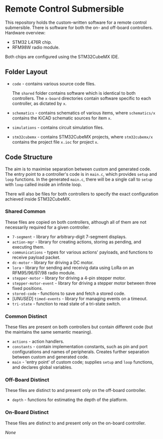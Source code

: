 # Remote Control Submersible

This repository holds the custom-written software for a remote control submersible.
There is software for both the on- and off-board controllers.
Hardware overview:

- STM32 L476R chip.
- RFM98W radio module.

Both chips are configured using the STM32CubeMX IDE.

## Folder Layout

- `code` - contains various source code files.

  The `shared` folder contains software which is identical to both controllers.
  The `x-board` directories contain software specific to each controller, as dictated by `x`.
- `schematics` - contains schematics of various items, where `schematics/x` contains the KiCAD schematic sources for item `x`.
- `simulations` - contains circuit simulation files.
- `stm32cubemx` - contains STM32CubeMX projects, where `stm32cubemx/x` contains the project file `x.ioc` for project `x`.

## Code Structure

The aim is to maximise separation between custom and generated code.
The entry point to a controller's code is in `main.c`, which provides `setup` and `loop` functions.
In the generated `main.c`, there will be a single call to `setup` with `loop` called inside an infinite loop.

There will also be files for both controllers to specify the exact configuration achieved inside STM32CubeMX.

### Shared Common

These files are copied on both controllers, although all of them are not necessarily required for a given controller.

- `7-segment` - library for arbitrary-digit 7-segment displays.
- `action-mgr` - library for creating actions, storing as pending, and executing them.
- `communications` - types for various actions' payloads, and functions to receive payload packet.
- `dc-motor` - library for driving a DC motor.
- `lora` - library for sending and receivig data using LoRa on an RFM95/96/97/98 radio module.
- `stepper-motor` - library for driving a 4-pin stepper motor.
- `stepper-motor-event` - library for driving a stepper motor between three fixed positions.
- `stored-code` - functions to save and fetch a stored code.
- [*UNUSED*] `timed-events` - library for managing events on a timeout.
- `tri-state` - function to read state of a tri-state switch.

### Common Distinct

These files are present on both controllers but contain different code (but the maintains the same semantic meaning).

- `actions` - action handlers.
- `constants` - contain implementation constants, such as pin and port configurations and names of peripherals. Creates further separation between custom and generated code.
- `main` - 'entry point' of custom code; supplies `setup` and `loop` functions, and declares global variables.

### Off-Board Distinct

These files are distinct to and present only on the off-board controller.

- `depth` - functions for estimating the depth of the platform.

### On-Board Distinct

These files are distinct to and present only on the on-board controller.

*None*
